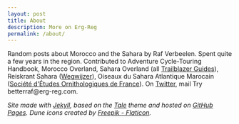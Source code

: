 ```yaml
---
layout: post
title: About
description: More on Erg-Reg
permalink: /about/
---
```


Random posts about Morocco and the Sahara by Raf Verbeelen. Spent quite a few years in the region. Contributed to Adventure Cycle-Touring Handbook, Morocco Overland, Sahara Overland (all [Trailblazer Guides](https://www.trailblazer-guides.com)), Reiskrant Sahara ([Wegwijzer](https://www.wegwijzer.be)), Oiseaux du Sahara Atlantique Marocain ([Société d'Études Ornithologiques de France](https://seofalauda.wixsite.com/seof)). On [Twitter](https://twitter.com/rafverbeelen), mail <span class="blockspam" aria-hidden="true">Try better</span>raf@<!-- sdfjsdhfkjypcs -->erg-reg.com.


*Site made with [Jekyll](https://github.com/jekyll), based on the [Tale](https://github.com/chesterhow/tale/) theme and hosted on [GitHub Pages](https://github.com/Erg-Reg/erg-reg.github.io/tree/gh-pages). Dune icons created by [Freepik - Flaticon](https://www.flaticon.com/free-icons/dune).*
